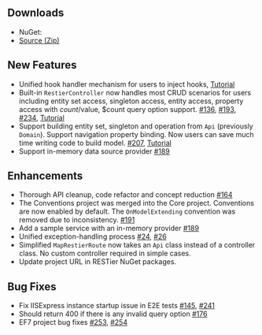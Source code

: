## Downloads

 - NuGet: 
 - [Source (Zip)](https://github.com/OData/RESTier/archive/0.4.0-rc.zip)

## New Features

 - Unified hook handler mechanism for users to inject hooks, [Tutorial](http://odata.github.io/RESTier/#04-04-Hook-Handler)
 - Built-in `RestierController` now handles most CRUD scenarios for users including entity set access, singleton access, entity access, property access with $count/$value, $count query option support. [#136](https://github.com/OData/RESTier/issues/136), [#193](https://github.com/OData/RESTier/issues/193), [#234](https://github.com/OData/RESTier/issues/234), [Tutorial](http://odata.github.io/RESTier/#03-05-Controllers)
 - Support building entity set, singleton and operation from `Api` (previously `Domain`). Support navigation property binding. Now users can save much time writing code to build model. [#207](https://github.com/OData/RESTier/issues/207), [Tutorial](http://odata.github.io/RESTier/#02-06-Model-building)
 - Support in-memory data source provider [#189](https://github.com/OData/RESTier/issues/189)

## Enhancements

 - Thorough API cleanup, code refactor and concept reduction [#164](https://github.com/OData/RESTier/issues/164)
 - The Conventions project was merged into the Core project. Conventions are now enabled by default. The `OnModelExtending` convention was removed due to inconsistency. [#191](https://github.com/OData/RESTier/issues/191)
 - Add a sample service with an in-memory provider [#189](https://github.com/OData/RESTier/issues/189)
 - Unified exception-handling process [#24](https://github.com/OData/RESTier/issues/24), [#26](https://github.com/OData/RESTier/issues/26)
 - Simplified `MapRestierRoute` now takes an `Api` class instead of a controller class. No custom controller required in simple cases.
 - Update project URL in RESTier NuGet packages.

## Bug Fixes

 - Fix IISExpress instance startup issue in E2E tests [#145](https://github.com/OData/RESTier/issues/145), [#241](https://github.com/OData/RESTier/issues/241)
 - Should return 400 if there is any invalid query option [#176](https://github.com/OData/RESTier/issues/176)
 - EF7 project bug fixes [#253](https://github.com/OData/RESTier/issues/253), [#254](https://github.com/OData/RESTier/issues/254)